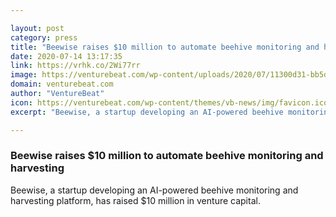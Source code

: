 ```yaml
---

layout: post
category: press
title: "Beewise raises $10 million to automate beehive monitoring and harvesting"
date: 2020-07-14 13:17:35
link: https://vrhk.co/2Wi77rr
image: https://venturebeat.com/wp-content/uploads/2020/07/11300d31-bb5d-4c6c-b284-67bac44cad4c-e1594658509366.png?w=1200&strip=all
domain: venturebeat.com
author: "VentureBeat"
icon: https://venturebeat.com/wp-content/themes/vb-news/img/favicon.ico
excerpt: "Beewise, a startup developing an AI-powered beehive monitoring and harvesting platform, has raised $10 million in venture capital."

---
```


### Beewise raises $10 million to automate beehive monitoring and harvesting

Beewise, a startup developing an AI-powered beehive monitoring and harvesting platform, has raised $10 million in venture capital.